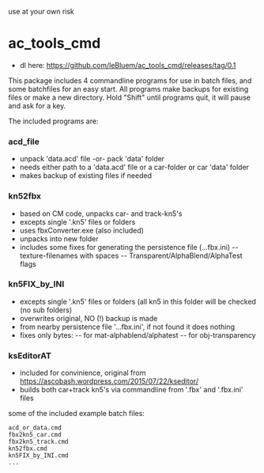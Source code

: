 use at your own risk

# ac_tools_cmd

- dl here: https://github.com/leBluem/ac_tools_cmd/releases/tag/0.1

This package includes 4 commandline programs for use in batch files, and some batchfiles for an easy start. 
All programs make backups for existing files or make a new directory.
Hold "Shift" until programs quit, it will pause and ask for a key.

The included programs are:

### acd_file
 - unpack 'data.acd' file -or- pack 'data' folder
 - needs either path to a 'data.acd' file
   or a car-folder or car 'data' folder
 - makes backup of existing files if needed

### kn52fbx
 - based on CM code, unpacks car- and track-kn5's
 - excepts single '.kn5' files or folders
 - uses fbxConverter.exe (also included)
 - unpacks into new folder
 - includes some fixes for generating the persistence file (...fbx.ini)
 -- texture-filenames with spaces
 -- Transparent/AlphaBlend/AlphaTest flags

### kn5FIX_by_INI
 - excepts single '.kn5' files or folders (all kn5 in this folder will be checked (no sub folders)
 - overwrites original, NO (!) backup is made
 - from nearby persistence file '...fbx.ini', if not found it does nothing
 - fixes only bytes:
 -- for mat-alphablend/alphatest
 -- for obj-transparency

### ksEditorAT
 - included for convinience, original from https://ascobash.wordpress.com/2015/07/22/kseditor/
 - builds both car+track kn5's via commandline from '.fbx' and '.fbx.ini' files


some of the included example batch files:

```
acd_or_data.cmd
fbx2kn5_car.cmd
fbx2kn5_track.cmd
kn52fbx.cmd
kn5FIX_by_INI.cmd
...
```
